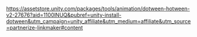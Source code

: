 https://assetstore.unity.com/packages/tools/animation/dotween-hotween-v2-27676?aid=1100lNUQ&pubref=unity-install-dotween&utm_campaign=unity_affiliate&utm_medium=affiliate&utm_source=partnerize-linkmaker#content